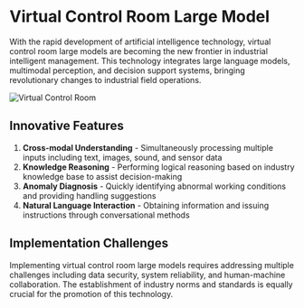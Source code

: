 # Virtual Control Room Large Model

With the rapid development of artificial intelligence technology, virtual control room large models are becoming the new frontier in industrial intelligent management. This technology integrates large language models, multimodal perception, and decision support systems, bringing revolutionary changes to industrial field operations.

![Virtual Control Room](/blog_imgs/01ef702e3deb862e5b690221eb8ebcce117014c404df35072bef5a9fced8f8b6.png)

## Innovative Features

1. **Cross-modal Understanding** - Simultaneously processing multiple inputs including text, images, sound, and sensor data
2. **Knowledge Reasoning** - Performing logical reasoning based on industry knowledge base to assist decision-making
3. **Anomaly Diagnosis** - Quickly identifying abnormal working conditions and providing handling suggestions
4. **Natural Language Interaction** - Obtaining information and issuing instructions through conversational methods

## Implementation Challenges

Implementing virtual control room large models requires addressing multiple challenges including data security, system reliability, and human-machine collaboration. The establishment of industry norms and standards is equally crucial for the promotion of this technology.
